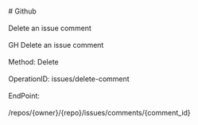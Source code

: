 <br>#     Github</br>
<br>Delete an issue comment</br>
<br>GH Delete an issue comment</br>
<br>Method: Delete</br>
<br>OperationID: issues/delete-comment</br>
<br>EndPoint:</br>
<br>/repos/{owner}/{repo}/issues/comments/{comment_id}</br>
